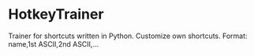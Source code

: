 # HotkeyTrainer
Trainer for shortcuts written in Python. Customize own shortcuts. Format: name,1st ASCII,2nd ASCII,...
